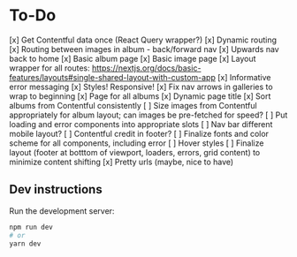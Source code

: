 # To-Do

[x] Get Contentful data once (React Query wrapper?)
[x] Dynamic routing
[x] Routing between images in album - back/forward nav
[x] Upwards nav back to home
[x] Basic album page
[x] Basic image page
[x] Layout wrapper for all routes: <https://nextjs.org/docs/basic-features/layouts#single-shared-layout-with-custom-app>
[x] Informative error messaging
[x] Styles! Responsive!
[x] Fix nav arrows in galleries to wrap to beginning
[x] Page for all albums
[x] Dynamic page title
[x] Sort albums from Contentful consistently
[ ] Size images from Contentful appropriately for album layout; can images be pre-fetched for speed?
[ ] Put loading and error components into appropriate slots
[ ] Nav bar different mobile layout?
[ ] Contentful credit in footer?
[ ] Finalize fonts and color scheme for all components, including error
[ ] Hover styles
[ ] Finalize layout (footer at botttom of viewport, loaders, errors, grid content) to minimize content shifting
[x] Pretty urls (maybe, nice to have)

## Dev instructions

Run the development server:

```bash
npm run dev
# or
yarn dev
```
